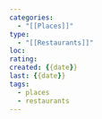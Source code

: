 ```yaml
---
categories:
  - "[[Places]]"
type:
  - "[[Restaurants]]"
loc: 
rating: 
created: {{date}}
last: {{date}}
tags:
  - places
  - restaurants
---
```

